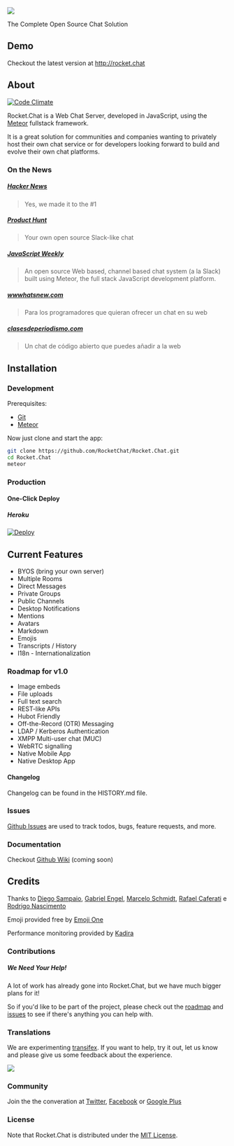 <img src="http://rocket.chat/images/logo/logo-dark.svg" />

The Complete Open Source Chat Solution

## Demo

Checkout the latest version at http://rocket.chat

## About

[![Code Climate](https://codeclimate.com/github/RocketChat/Rocket.Chat/badges/gpa.svg)](https://codeclimate.com/github/RocketChat/Rocket.Chat)

Rocket.Chat is a Web Chat Server, developed in JavaScript, using the [Meteor](https://www.meteor.com/install) fullstack framework.

It is a great solution for communities and companies wanting to privately host their own chat service or for developers looking forward to build and evolve their own chat platforms.

### On the News

##### [Hacker News](https://news.ycombinator.com/item?id=9624737)
> Yes, we made it to the #1

##### [Product Hunt](http://www.producthunt.com/posts/rocket-chat)
> Your own open source Slack-like chat

##### [JavaScript Weekly](http://javascriptweekly.com/issues/234)
> An open source Web based, channel based chat system (a la Slack) built using Meteor, the full stack JavaScript development platform.

##### [wwwhatsnew.com](http://wwwhatsnew.com/2015/05/30/rocket-chat-para-los-programadores-que-quieran-ofrecer-un-chat-en-su-web/)
> Para los programadores que quieran ofrecer un chat en su web

##### [clasesdeperiodismo.com](http://www.clasesdeperiodismo.com/2015/05/30/un-chat-de-codigo-abierto-que-puedes-anadir-a-la-web/)
> Un chat de código abierto que puedes añadir a la web

## Installation

### Development

Prerequisites:

* [Git](http://git-scm.com/book/en/v2/Getting-Started-Installing-Git)
* [Meteor](https://www.meteor.com/install)

Now just clone and start the app:

```sh
git clone https://github.com/RocketChat/Rocket.Chat.git
cd Rocket.Chat
meteor
```

### Production

#### One-Click Deploy

##### Heroku

[![Deploy](https://www.herokucdn.com/deploy/button.png)](https://heroku.com/deploy)

## Current Features

- BYOS (bring your own server)
- Multiple Rooms
- Direct Messages
- Private Groups
- Public Channels
- Desktop Notifications
- Mentions
- Avatars
- Markdown
- Emojis
- Transcripts / History
- I18n - Internationalization

### Roadmap for v1.0

- Image embeds
- File uploads
- Full text search
- REST-like APIs
- Hubot Friendly
- Off-the-Record (OTR) Messaging
- LDAP / Kerberos Authentication
- XMPP Multi-user chat (MUC)
- WebRTC signalling
- Native Mobile App
- Native Desktop App

#### Changelog

Changelog can be found in the HISTORY.md file.

### Issues

[Github Issues](https://github.com/RocketChat/Rocket.Chat/issues) are used to track todos, bugs, feature requests, and more.

### Documentation

Checkout [Github Wiki](https://github.com/RocketChat/Rocket.Chat/wiki) (coming soon)

## Credits

Thanks to [Diego Sampaio](https://github.com/sampaiodiego), [Gabriel Engel](https://github.com/engelgabriel), [Marcelo Schmidt](https://github.com/marceloschmidt), [Rafael Caferati](https://github.com/rcaferati) e [Rodrigo Nascimento](https://github.com/rodrigok)

Emoji provided free by [Emoji One](http://emojione.com)

Performance monitoring provided by [Kadira](https://kadira.io/)

### Contributions

##### We Need Your Help!

A lot of work has already gone into Rocket.Chat, but we have much bigger plans for it!

So if you'd like to be part of the project, please check out the [roadmap](https://github.com/RocketChat/Rocket.Chat/milestones) and [issues](https://github.com/RocketChat/Rocket.Chat/issues) to see if there's anything you can help with.

### Translations

We are experimenting [transifex](https://www.transifex.com/organization/rocketchat/dashboard/rocketchat). If you want to help, try it out, let us know and please give us some feedback about the experience. 

<img border="0" src="https://www.transifex.com/projects/p/rocketchat/resource/eni18njson/chart/image_png"/>

### Community

Join the the converation at [Twitter](http://twitter.com/RocketChatApp), [Facebook](https://www.facebook.com/RocketChatApp) or [Google Plus](https://plus.google.com/+RocketChatApp)

### License

Note that Rocket.Chat is distributed under the [MIT License](http://opensource.org/licenses/MIT).
